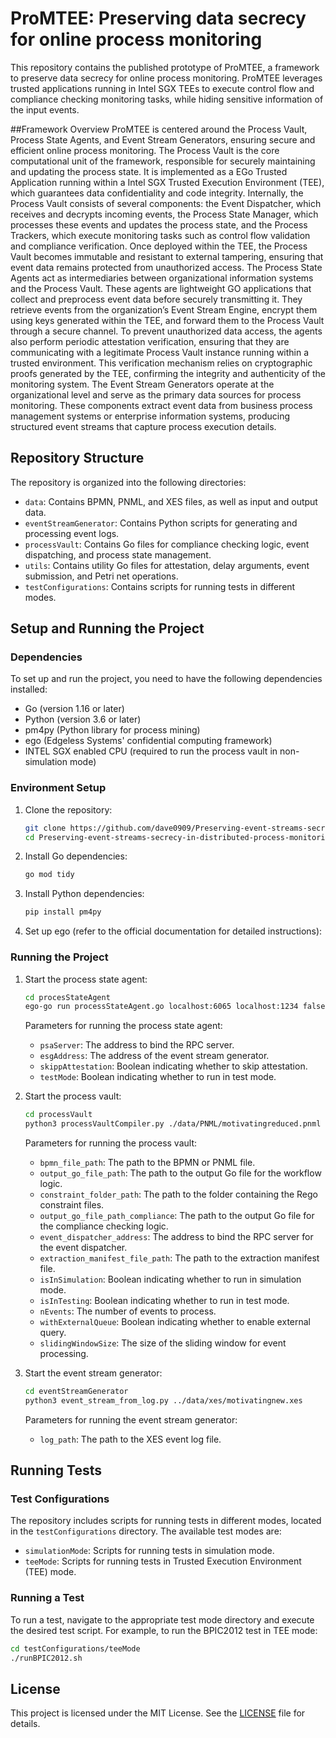 
# ProMTEE: Preserving data secrecy for online process monitoring

This repository contains the published prototype of ProMTEE, a framework to preserve data secrecy for online process monitoring. ProMTEE leverages trusted applications running in Intel SGX TEEs to execute control flow and compliance checking monitoring tasks, while hiding sensitive information of the input events.

##Framework Overview
ProMTEE is centered around the Process Vault, Process State Agents, and Event Stream Generators, ensuring secure and efficient online process monitoring.
The Process Vault is the core computational unit of the framework, responsible for securely maintaining and updating the process state. It is implemented as a EGo Trusted Application running within a Intel SGX Trusted Execution Environment (TEE), which guarantees data confidentiality and code integrity. Internally, the Process Vault consists of several components: the Event Dispatcher, which receives and decrypts incoming events, the Process State Manager, which processes these events and updates the process state, and the Process Trackers, which execute monitoring tasks such as control flow validation and compliance verification. Once deployed within the TEE, the Process Vault becomes immutable and resistant to external tampering, ensuring that event data remains protected from unauthorized access.
The Process State Agents act as intermediaries between organizational information systems and the Process Vault. These agents are lightweight GO applications that collect and preprocess event data before securely transmitting it. They retrieve events from the organization’s Event Stream Engine, encrypt them using keys generated within the TEE, and forward them to the Process Vault through a secure channel. To prevent unauthorized data access, the agents also perform periodic attestation verification, ensuring that they are communicating with a legitimate Process Vault instance running within a trusted environment. This verification mechanism relies on cryptographic proofs generated by the TEE, confirming the integrity and authenticity of the monitoring system.
The Event Stream Generators operate at the organizational level and serve as the primary data sources for process monitoring. These components extract event data from business process management systems or enterprise information systems, producing structured event streams that capture process execution details.

## Repository Structure

The repository is organized into the following directories:

- `data`: Contains BPMN, PNML, and XES files, as well as input and output data.
- `eventStreamGenerator`: Contains Python scripts for generating and processing event logs.
- `processVault`: Contains Go files for compliance checking logic, event dispatching, and process state management.
- `utils`: Contains utility Go files for attestation, delay arguments, event submission, and Petri net operations.
- `testConfigurations`: Contains scripts for running tests in different modes.

## Setup and Running the Project

### Dependencies

To set up and run the project, you need to have the following dependencies installed:

- Go (version 1.16 or later)
- Python (version 3.6 or later)
- pm4py (Python library for process mining)
- ego (Edgeless Systems' confidential computing framework)
- INTEL SGX enabled CPU (required to run the process vault in non-simulation mode)

### Environment Setup

1. Clone the repository:

   ```sh
   git clone https://github.com/dave0909/Preserving-event-streams-secrecy-in-distributed-process-monitoring.git
   cd Preserving-event-streams-secrecy-in-distributed-process-monitoring
   ```

2. Install Go dependencies:

   ```sh
   go mod tidy
   ```

3. Install Python dependencies:

   ```sh
   pip install pm4py
   ```

4. Set up ego (refer to the official documentation for detailed instructions):


### Running the Project

1. Start the process state agent:

   ```sh
   cd procesStateAgent
   ego-go run processStateAgent.go localhost:6065 localhost:1234 false true
   ```

   Parameters for running the process state agent:
   - `psaServer`: The address to bind the RPC server.
   - `esgAddress`: The address of the event stream generator.
   - `skippAttestation`: Boolean indicating whether to skip attestation.
   - `testMode`: Boolean indicating whether to run in test mode.

2. Start the process vault:

   ```sh
   cd processVault
   python3 processVaultCompiler.py ./data/PNML/motivatingreduced.pnml ./workflowLogic/workflowLogic.go ./data/regoConstraints/motivatingConstraints ./complianceCheckingLogic/complianceCheckingLogic.go localhost:6066 data/input/extraction_manifest_motivating.json false true 40000 false 200
   ```

   Parameters for running the process vault:
   - `bpmn_file_path`: The path to the BPMN or PNML file.
   - `output_go_file_path`: The path to the output Go file for the workflow logic.
   - `constraint_folder_path`: The path to the folder containing the Rego constraint files.
   - `output_go_file_path_compliance`: The path to the output Go file for the compliance checking logic.
   - `event_dispatcher_address`: The address to bind the RPC server for the event dispatcher.
   - `extraction_manifest_file_path`: The path to the extraction manifest file.
   - `isInSimulation`: Boolean indicating whether to run in simulation mode.
   - `isInTesting`: Boolean indicating whether to run in test mode.
   - `nEvents`: The number of events to process.
   - `withExternalQueue`: Boolean indicating whether to enable external query.
   - `slidingWindowSize`: The size of the sliding window for event processing.

3. Start the event stream generator:

   ```sh
   cd eventStreamGenerator
   python3 event_stream_from_log.py ../data/xes/motivatingnew.xes
   ```

   Parameters for running the event stream generator:
   - `log_path`: The path to the XES event log file.

## Running Tests

### Test Configurations

The repository includes scripts for running tests in different modes, located in the `testConfigurations` directory. The available test modes are:

- `simulationMode`: Scripts for running tests in simulation mode.
- `teeMode`: Scripts for running tests in Trusted Execution Environment (TEE) mode.

### Running a Test

To run a test, navigate to the appropriate test mode directory and execute the desired test script. For example, to run the BPIC2012 test in TEE mode:

```sh
cd testConfigurations/teeMode
./runBPIC2012.sh
```

## License

This project is licensed under the MIT License. See the [LICENSE](LICENSE) file for details.
